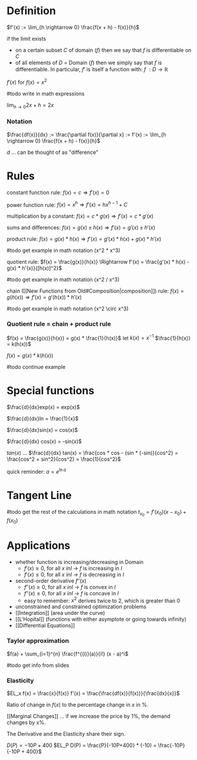 # Definition
$f'(x) := \lim_{h \rightarrow 0} \frac{f(x + h) - f(x)}{h}$

if the limit exists
- on a certain subset $C$ of domain ($f$) then we say that $f$ is differentiable on $C$
- of all elements of $D$ = Domain ($f$) then we simply say that $f$ is differentiable. In particular, $f'$ is itself a function with: $f\ : D \rightarrow \mathbb{R}$

$f'(x)$ for $f(x) = x^2$

#todo write in math expressions

$\lim_{h \to 0} 2x + h = 2x$

### Notation
$\frac{df(x)}{dx} := \frac{\partial f(x)}{\partial x} := f'(x) := \lim_{h \rightarrow 0} \frac{f(x + h) - f(x)}{h}$

$d$ ... can be thought of as "difference"

# Rules
constant function rule: $f(x) = c \Rightarrow f'(x) = 0$

power function rule: $f(x) = x^h \Rightarrow f'(x) = hx^{h-1} + C$

multiplication by a constant: $f(x) = c * g(x) \Rightarrow f'(x) = c * g'(x)$

sums and differences: $f(x) = g(x) \pm h(x) \Rightarrow f'(x) = g'(x) \pm h'(x)$

product rule: $f(x) = g(x) * h(x) \Rightarrow f'(x) = g'(x) * h(x) + g(x) * h'(x)$

#todo get example in math notation (x^2 * x^3)

quotient rule: $f(x) = \frac{g(x)}{h(x)} \Rightarrow f'(x) = \frac{g'(x) * h(x) - g(x) * h'(x)}{[h(x)]^2}$ 

#todo get example in math notation (x^2 / x^3)

chain ([[New Functions from Old#Composition|composition]]) rule: $f(x) = g(h(x)) \Rightarrow f'(x) = g'(h(x)) * h'(x)$

#todo get example in math notation (x^2 \circ x^3)

### Quotient rule = chain + product rule
$f(x) = \frac{g(x)}{h(x)} = g(x) * \frac{1}{h(x)}$
let $k(x) = x^{-1}$
$\frac{1}{h(x)} = k(h(x))$

$f(x) = g(x) * k(h(x))$

#todo continue example

# Special functions
$\frac{d}{dx}exp(x) = exp(x)$

$\frac{d}{dx}ln = \frac{1}{x}$

$\frac{d}{dx}sin(x) = cos(x)$

$\frac{d}{dx} cos(x) = -sin(x)$

$tan(x)$ ... $\frac{d}{dx} tan(x) = \frac{cos * cos - (sin * (-sin)}{cos^2} = \frac{cos^2 + sin^2}{cos^2} = \frac{1}{cos^2}$

quick reminder: $a = e^{\ln{a}}$

# Tangent Line
#todo get the rest of the calculations in math notation
$t_{x_0} = f'(x_0) (x - x_0) + f(x_0$) 


# Applications
- whether function is increasing/decreasing in Domain
	- $f'(x) \geq 0$, for all $x \ in I$ -> $f$ is increasing in $I$
	- $f'(x) \leq 0$, for all $x \ in I$ -> $f$ is decreasing in $I$
- second-order derivative $f''(x)$
	- $f''(x) \geq 0$, for all $x \ in I$ -> $f$ is convex in $I$
	- $f''(x) \leq 0$, for all $x \ in I$ -> $f$ is concave in $I$
	- easy to remember: $x^2$ derives twice to $2$, which is greater than $0$
- unconstrained and constrained optimization problems
- [[Integration]] (area under the curve)
- [[L'Hopital]] (functions with either asymptote or going towards infinity)
- [[Differential Equations]] 
### Taylor approximation
$f(a) + \sum_{i=1}^{n} \frac{f^{(i)}(a)}{i!} (x - a)^i$

#todo get info from slides

### Elasticity

$EL_x f(x) = \frac{x}{f(x)} f'(x) = \frac{\frac{df(x)}{f(x)}}{\frac{dx}{x}}$

Ratio of change in $f(x)$ to the percentage change in $x$ in %.

[[Marginal Changes]] ... if we increase the price by 1%, the demand changes by x%.

The Derivative and the Elasticity share their sign.

$D(P) = -10P+400$
$EL_P D(P) = \frac{P}{-10P+400} * (-10) = \frac{-10P}{-10P + 400}$

